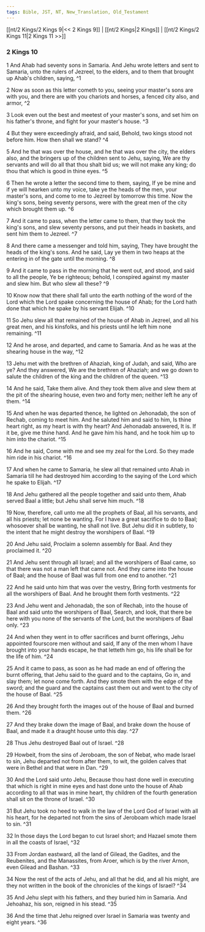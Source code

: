 ```yaml
---
tags: Bible, JST, NT, New_Translation, Old_Testament
---
```


[[nt/2 Kings/2 Kings 9|<< 2 Kings 9]] | [[nt/2 Kings|2 Kings]] | [[nt/2 Kings/2 Kings 11|2 Kings 11 >>]]

### 2 Kings 10

1 And Ahab had seventy sons in Samaria. And Jehu wrote letters and sent to Samaria, unto the rulers of Jezreel, to the elders, and to them that brought up Ahab\'s children, saying,  ^1

2 Now as soon as this letter cometh to you, seeing your master\'s sons are with you, and there are with you chariots and horses, a fenced city also, and armor,  ^2

3 Look even out the best and meetest of your master\'s sons, and set him on his father\'s throne, and fight for your master\'s house.  ^3

4 But they were exceedingly afraid, and said, Behold, two kings stood not before him. How then shall we stand?  ^4

5 And he that was over the house, and he that was over the city, the elders also, and the bringers up of the children sent to Jehu, saying, We are thy servants and will do all that thou shalt bid us; we will not make any king; do thou that which is good in thine eyes.  ^5

6 Then he wrote a letter the second time to them, saying, If ye be mine and if ye will hearken unto my voice, take ye the heads of the men, your master\'s sons, and come to me to Jezreel by tomorrow this time. Now the king\'s sons, being seventy persons, were with the great men of the city which brought them up.  ^6

7 And it came to pass, when the letter came to them, that they took the king\'s sons, and slew seventy persons, and put their heads in baskets, and sent him them to Jezreel.  ^7

8 And there came a messenger and told him, saying, They have brought the heads of the king\'s sons. And he said, Lay ye them in two heaps at the entering in of the gate until the morning.  ^8

9 And it came to pass in the morning that he went out, and stood, and said to all the people, Ye be righteous; behold, I conspired against my master and slew him. But who slew all these?  ^9

10 Know now that there shall fall unto the earth nothing of the word of the Lord which the Lord spake concerning the house of Ahab; for the Lord hath done that which he spake by his servant Elijah.  ^10

11 So Jehu slew all that remained of the house of Ahab in Jezreel, and all his great men, and his kinsfolks, and his priests until he left him none remaining.  ^11

12 And he arose, and departed, and came to Samaria. And as he was at the shearing house in the way,  ^12

13 Jehu met with the brethren of Ahaziah, king of Judah, and said, Who are ye? And they answered, We are the brethren of Ahaziah; and we go down to salute the children of the king and the children of the queen.  ^13

14 And he said, Take them alive. And they took them alive and slew them at the pit of the shearing house, even two and forty men; neither left he any of them.  ^14

15 And when he was departed thence, he lighted on Jehonadab, the son of Rechab, coming to meet him. And he saluted him and said to him, Is thine heart right, as my heart is with thy heart? And Jehonadab answered, It is. If it be, give me thine hand. And he gave him his hand, and he took him up to him into the chariot.  ^15

16 And he said, Come with me and see my zeal for the Lord. So they made him ride in his chariot.  ^16

17 And when he came to Samaria, he slew all that remained unto Ahab in Samaria till he had destroyed him according to the saying of the Lord which he spake to Elijah.  ^17

18 And Jehu gathered all the people together and said unto them, Ahab served Baal a little; but Jehu shall serve him much.  ^18

19 Now, therefore, call unto me all the prophets of Baal, all his servants, and all his priests; let none be wanting. For I have a great sacrifice to do to Baal; whosoever shall be wanting, he shall not live. But Jehu did it in subtlety, to the intent that he might destroy the worshipers of Baal.  ^19

20 And Jehu said, Proclaim a solemn assembly for Baal. And they proclaimed it.  ^20

21 And Jehu sent through all Israel; and all the worshipers of Baal came, so that there was not a man left that came not. And they came into the house of Baal; and the house of Baal was full from one end to another.  ^21

22 And he said unto him that was over the vestry, Bring forth vestments for all the worshipers of Baal. And he brought them forth vestments.  ^22

23 And Jehu went and Jehonadab, the son of Rechab, into the house of Baal and said unto the worshipers of Baal, Search, and look, that there be here with you none of the servants of the Lord, but the worshipers of Baal only.  ^23

24 And when they went in to offer sacrifices and burnt offerings, Jehu appointed fourscore men without and said, If any of the men whom I have brought into your hands escape, he that letteth him go, his life shall be for the life of him.  ^24

25 And it came to pass, as soon as he had made an end of offering the burnt offering, that Jehu said to the guard and to the captains, Go in, and slay them; let none come forth. And they smote them with the edge of the sword; and the guard and the captains cast them out and went to the city of the house of Baal.  ^25

26 And they brought forth the images out of the house of Baal and burned them.  ^26

27 And they brake down the image of Baal, and brake down the house of Baal, and made it a draught house unto this day.  ^27

28 Thus Jehu destroyed Baal out of Israel.  ^28

29 Howbeit, from the sins of Jeroboam, the son of Nebat, who made Israel to sin, Jehu departed not from after them, to wit, the golden calves that were in Bethel and that were in Dan.  ^29

30 And the Lord said unto Jehu, Because thou hast done well in executing that which is right in mine eyes and hast done unto the house of Ahab according to all that was in mine heart, thy children of the fourth generation shall sit on the throne of Israel.  ^30

31 But Jehu took no heed to walk in the law of the Lord God of Israel with all his heart, for he departed not from the sins of Jeroboam which made Israel to sin.  ^31

32 In those days the Lord began to cut Israel short; and Hazael smote them in all the coasts of Israel,  ^32

33 From Jordan eastward, all the land of Gilead, the Gadites, and the Reubenites, and the Manassites, from Aroer, which is by the river Arnon, even Gilead and Bashan.  ^33

34 Now the rest of the acts of Jehu, and all that he did, and all his might, are they not written in the book of the chronicles of the kings of Israel?  ^34

35 And Jehu slept with his fathers, and they buried him in Samaria. And Jehoahaz, his son, reigned in his stead.  ^35

36 And the time that Jehu reigned over Israel in Samaria was twenty and eight years.  ^36

 
